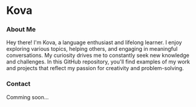 # Kova

### About Me

Hey there! I'm Kova, a language enthusiast and lifelong learner. I enjoy exploring various topics, helping others, and engaging in meaningful conversations. My curiosity drives me to constantly seek new knowledge and challenges. In this GitHub repository, you'll find examples of my work and projects that reflect my passion for creativity and problem-solving.

### Contact

Comming soon... 
